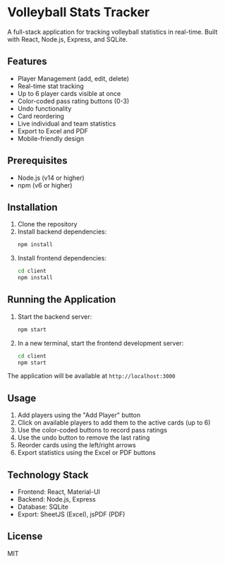 # Volleyball Stats Tracker

A full-stack application for tracking volleyball statistics in real-time. Built with React, Node.js, Express, and SQLite.

## Features

- Player Management (add, edit, delete)
- Real-time stat tracking
- Up to 6 player cards visible at once
- Color-coded pass rating buttons (0-3)
- Undo functionality
- Card reordering
- Live individual and team statistics
- Export to Excel and PDF
- Mobile-friendly design

## Prerequisites

- Node.js (v14 or higher)
- npm (v6 or higher)

## Installation

1. Clone the repository
2. Install backend dependencies:
   ```bash
   npm install
   ```
3. Install frontend dependencies:
   ```bash
   cd client
   npm install
   ```

## Running the Application

1. Start the backend server:
   ```bash
   npm start
   ```
2. In a new terminal, start the frontend development server:
   ```bash
   cd client
   npm start
   ```

The application will be available at `http://localhost:3000`

## Usage

1. Add players using the "Add Player" button
2. Click on available players to add them to the active cards (up to 6)
3. Use the color-coded buttons to record pass ratings
4. Use the undo button to remove the last rating
5. Reorder cards using the left/right arrows
6. Export statistics using the Excel or PDF buttons

## Technology Stack

- Frontend: React, Material-UI
- Backend: Node.js, Express
- Database: SQLite
- Export: SheetJS (Excel), jsPDF (PDF)

## License

MIT 